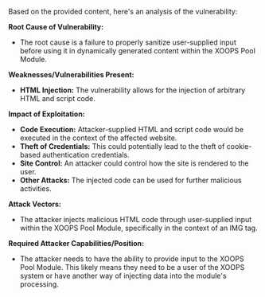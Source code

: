 Based on the provided content, here's an analysis of the vulnerability:

**Root Cause of Vulnerability:**

- The root cause is a failure to properly sanitize user-supplied input before using it in dynamically generated content within the XOOPS Pool Module.

**Weaknesses/Vulnerabilities Present:**

- **HTML Injection:** The vulnerability allows for the injection of arbitrary HTML and script code.

**Impact of Exploitation:**

- **Code Execution:**  Attacker-supplied HTML and script code would be executed in the context of the affected website.
- **Theft of Credentials:**  This could potentially lead to the theft of cookie-based authentication credentials.
- **Site Control:**  An attacker could control how the site is rendered to the user.
- **Other Attacks:** The injected code can be used for further malicious activities.

**Attack Vectors:**

- The attacker injects malicious HTML code through user-supplied input within the XOOPS Pool Module, specifically in the context of an IMG tag.

**Required Attacker Capabilities/Position:**

- The attacker needs to have the ability to provide input to the XOOPS Pool Module. This likely means they need to be a user of the XOOPS system or have another way of injecting data into the module's processing.